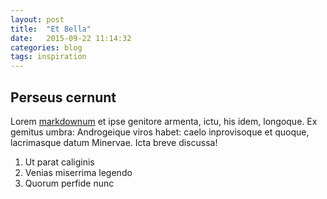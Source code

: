 ```yaml
---
layout: post
title:  "Et Bella"
date:   2015-09-22 11:14:32
categories: blog
tags: inspiration
---
```

## Perseus cernunt

Lorem [markdownum](http://gifctrl.com/) et ipse genitore armenta, ictu, his
idem, longoque. Ex gemitus umbra: Androgeique viros habet: caelo inprovisoque et
quoque, lacrimasque datum Minervae. Icta breve discussa!

1. Ut parat caliginis
2. Venias miserrima legendo
3. Quorum perfide nunc